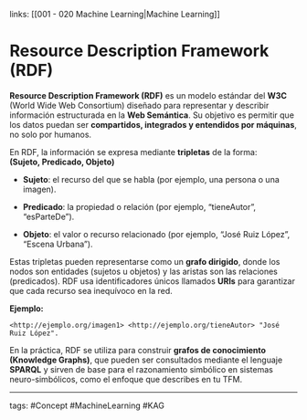 links: [[001 - 020 Machine Learning|Machine Learning]]

# Resource Description Framework (RDF)
**Resource Description Framework (RDF)** es un modelo estándar del **W3C** (World Wide Web Consortium) diseñado para representar y describir información estructurada en la **Web Semántica**. Su objetivo es permitir que los datos puedan ser **compartidos, integrados y entendidos por máquinas**, no solo por humanos.

En RDF, la información se expresa mediante **tripletas** de la forma:  
**(Sujeto, Predicado, Objeto)**

- **Sujeto**: el recurso del que se habla (por ejemplo, una persona o una imagen).
    
- **Predicado**: la propiedad o relación (por ejemplo, “tieneAutor”, “esParteDe”).
    
- **Objeto**: el valor o recurso relacionado (por ejemplo, “José Ruiz López”, “Escena Urbana”).
    

Estas tripletas pueden representarse como un **grafo dirigido**, donde los nodos son entidades (sujetos u objetos) y las aristas son las relaciones (predicados). RDF usa identificadores únicos llamados **URIs** para garantizar que cada recurso sea inequívoco en la red.

**Ejemplo:**

`<http://ejemplo.org/imagen1> <http://ejemplo.org/tieneAutor> "José Ruiz López".`

En la práctica, RDF se utiliza para construir **grafos de conocimiento (Knowledge Graphs)**, que pueden ser consultados mediante el lenguaje **SPARQL** y sirven de base para el razonamiento simbólico en sistemas neuro-simbólicos, como el enfoque que describes en tu TFM.

---
tags:
	#Concept  #MachineLearning #KAG  
